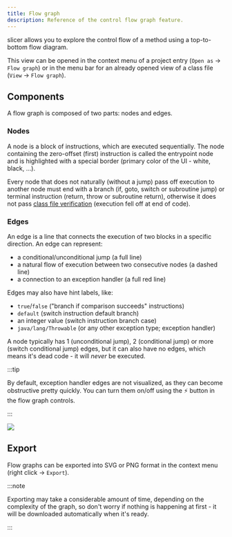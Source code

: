 ```yaml
---
title: Flow graph
description: Reference of the control flow graph feature.
---
```


slicer allows you to explore the control flow of a method using a top-to-bottom flow diagram.

This view can be opened in the context menu of a project entry (`Open as` -> `Flow graph`) or in the menu bar for an already opened view of a class file (`View` -> `Flow graph`).

## Components

A flow graph is composed of two parts: nodes and edges.

### Nodes

A node is a block of instructions, which are executed sequentially. The node containing the zero-offset (first) instruction is called the entrypoint node and is highlighted with a special border (primary color of the UI - white, black, ...).

Every node that does not naturally (without a jump) pass off execution to another node must end with a branch (if, goto, switch or subroutine jump) or terminal instruction (return, throw or subroutine return), otherwise it does not pass [class file verification](https://docs.oracle.com/javase/specs/jvms/se21/html/jvms-4.html#jvms-4.10.2.2) (execution fell off at end of code).

### Edges

An edge is a line that connects the execution of two blocks in a specific direction. An edge can represent:

- a conditional/unconditional jump (a full line)
- a natural flow of execution between two consecutive nodes (a dashed line)
- a connection to an exception handler (a full red line)

Edges may also have hint labels, like:

- `true`/`false` ("branch if comparison succeeds" instructions)
- `default` (switch instruction default branch)
- an integer value (switch instruction branch case)
- `java/lang/Throwable` (or any other exception type; exception handler)

A node typically has 1 (unconditional jump), 2 (conditional jump) or more (switch conditional jump) edges, but it can also have no edges, which means it's dead code - it will _never_ be executed.

:::tip

By default, exception handler edges are not visualized, as they can become obstructive pretty quickly. You can turn them on/off using the ⚡ button in the flow graph controls.

:::

![](/assets/flow_graph.png)

## Export

Flow graphs can be exported into SVG or PNG format in the context menu (right click -> `Export`).

:::note

Exporting may take a considerable amount of time, depending on the complexity of the graph, so don't worry if nothing is happening at first - it will be downloaded automatically when it's ready.

:::
